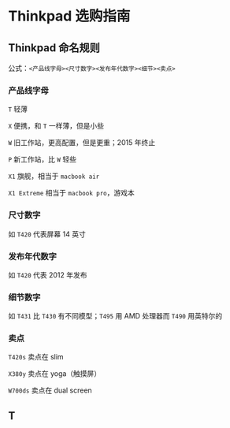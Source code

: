 # Thinkpad 选购指南

## Thinkpad 命名规则

公式：`<产品线字母><尺寸数字><发布年代数字><细节><卖点>`

### 产品线字母

`T` 轻薄

`X` 便携，和 `T` 一样薄，但是小些

`W` 旧工作站，更高配置，但是更重；2015 年终止

`P` 新工作站，比 `W` 轻些

`X1` 旗舰，相当于 `macbook air`

`X1 Extreme` 相当于 `macbook pro`，游戏本

### 尺寸数字

如 `T420` 代表屏幕 14 英寸

### 发布年代数字

如 `T420` 代表 2012 年发布

### 细节数字

如 `T431` 比 `T430` 有不同模型；`T495` 用 AMD 处理器而 `T490` 用英特尔的

### 卖点

`T420s` 卖点在 slim

`X380y` 卖点在 yoga（触摸屏）

`W700ds` 卖点在 dual screen

## T


